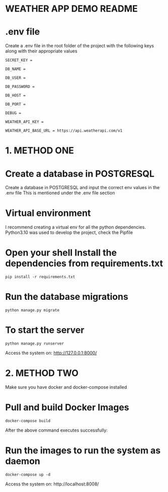 # WEATHER APP DEMO README

# .env file
Create a .env file in the root folder of the project with the following keys along with their appropriate values

    SECRET_KEY = 

    DB_NAME = 

    DB_USER = 

    DB_PASSWORD = 

    DB_HOST = 

    DB_PORT = 

    DEBUG = 

    WEATHER_API_KEY = 

    WEATHER_API_BASE_URL = https://api.weatherapi.com/v1




# 1. METHOD ONE
# Create a database in POSTGRESQL
Create a database in POSTGRESQL and input the correct env values in the .env file
This is mentioned under the .env file section

# Virtual environment
I recommend creating a virtual env for all the python dependencies.
Python3.10 was used to develop the project, check the Pipfile
	
# Open your shell Install the dependencies from requirements.txt
	pip install -r requirements.txt

# Run the database migrations 
	python manage.py migrate

# To start the server
	python manage.py runserver

Access the system on: http://127.0.0.1:8000/ 




# 2. METHOD TWO
Make sure you have docker and docker-compose installed
# Pull and build Docker Images
    docker-compose build

After the above command executes successfully:
# Run the images to run the system as daemon
    docker-compose up -d

Access the system on: http://localhost:8008/






